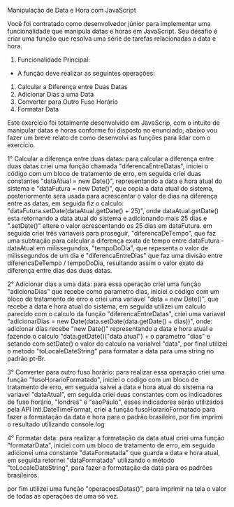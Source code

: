 Manipulação de Data e Hora com JavaScript

Você foi contratado como desenvolvedor júnior para implementar uma funcionalidade que manipula
datas e horas em JavaScript. Seu desafio é criar uma função que resolva uma série de tarefas
relacionadas a data e hora.

1. Funcionalidade Principal:

- A função deve realizar as seguintes operações:

1. Calcular a Diferença entre Duas Datas
2. Adicionar Dias a uma Data
3. Converter para Outro Fuso Horário
4. Formatar Data

Este exercício foi totalmente desenvolvido em JavaScrip, com o intuito de manipular datas e horas conforme foi disposto no enunciado, abaixo vou fazer um breve relato de como desenvolvi as funções para lidar com o exercício.

1° Calcular a diferença entre duas datas: para calcular a diferença entre duas datas criei uma função chamada "diferencaEntreDatas", iniciei o código com um bloco de tratamento de erro, em seguida criei duas constantes "dataAtual = new Date()", representando a data e hora atual do sistema e "dataFutura = new Date()", que copia a data atual do sistema, posteriormente sera usada para acrescentar o valor de dias na diferença entre as datas, em seguida fiz o calculo: "dataFutura.setDate(dataAtual.getDate() + 25)", onde dataAtual.getDate() esta retornando a data atual do sistema e adicionando mais 25 dias e ".setDate()" altere o valor acrescentando os 25 dias em dataFutura. em seguida criei três variaveis para proseguir, "diferencaDeTempo", que faz uma subtração para calcular a diferença exata de tempo entre dataFutura - dataAtual em milissegundos, "tempoDoDia", que repesenta o valor de milissegundos de um dia e "diferencaEntreDias" que faz uma divisão entre diferencaDeTempo / tempoDoDia, resultando assim o valor exato da diferença entre dias das duas datas.

2° Adicionar dias a uma data: para essa operação criei uma função "adicionaDias" que recebe como parametro dias, iniciei o código com um bloco de tratamento de erro e criei uma variavel "data = new Date()", que recebe a data e hora atual do sistema, em seguida utilizei um calculo parecido com o calculo da função "diferencaEntreDatas", criei uma variavel "adicionarDias = new Date(data.setDate(data.getDate() + dias))", onde: adicionar dias recebe "new Date()" representando a data e hora atual e fazendo o calculo "data.getDate()("data atual") + o parametro "dias" e setando com setDate() o valor do calculo na varialvel "data", por final utilizei o metodo "toLocaleDateString" para formatar a data para uma string no padrão pt-Br.

3° Converter para outro fuso horário: para realizar essa operação criei uma função "fusoHorarioFormatado", iniciei o codigo com um bloco de tratamento de erro, em seguida salvei a data e hora atual do sistema na variavel "dataAtual", em seguida criei duas constantes com os indicadores de fuso horário, "londres" e "saoPaulo", esses indicadores serão utilizados pela API Intl.DateTimeFormat, criei a função fusoHorarioFormatado para fazer a formatação da data e hora para o padrão brasileiro, por fim imprimi o resultado utilizando console.log

4° Formatar data: para realizar a formatação da data atual criei uma função "formatarData", iniciei com um bloco de tratamento de erro, em seguida adicionei uma constante "dataFormatada" que guarda a data e hora atual, em seguida retornei "dataFormatada" utilizando o método "toLocaleDateString", para fazer a formatação da data para os padrões brasileiros.

por fim utilizei uma função "operacoesDatas()", para imprimir na tela o valor de todas as operações de uma só vez.
